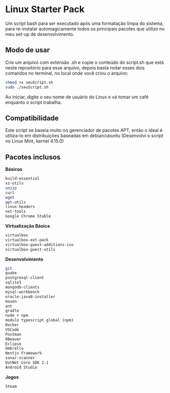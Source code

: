 # Linux Starter Pack
Um script bash para ser executado após uma formatação limpa do sistema, para re-instalar automagicamente todos os principais pacotes que utilizo no meu set-up de desenvolvimento.

## Modo de usar

Crie um arquivo com extensão .sh e copie o conteúdo do script.sh que está neste repositório para esse arquivo, depois basta rodar esses dois comandos no terminal, no local onde você criou o arquivo:

```bash
chmod +x seuScript.sh
sudo ./seuScript.sh
```
Ao iniciar, digite o seu nome de usuário do Linux e vá tomar um café enquanto o script trabalha.

## Compatibilidade
Este script se baseia muito no gerenciador de pacotes APT, então o ideal é utiliza-lo em distribuições baseadas em debian/ubuntu (Desenvolvi o script no Linux Mint, kernel 4.15.0)

## Pacotes inclusos

__Básicos__
```bash
build-essential 
xz-utils
unzip
curl
wget
apt-utils
linux-headers
net-tools
Google Chrome Stable
```

__Virtualização Básica__
```bash
virtualbox
virtualbox-ext-pack
virtualbox-guest-additions-iso
virtualbox-guest-utils
```

__Desenvolvimento__
```bash
git
guake
postgresql-client
sqlite3
mongodb-clients
mysql-workbench
oracle-java8-installer
maven
ant
gradle
node + npm
modulo typescript global (npm)
Docker
VSCode
Postman
DBeaver
Eclipse
Umbrello
Nestjs Framework
sonar-scanner
DotNet Core SDK 2.1
Android Studio
```
__Jogos__
```bash
Steam
```